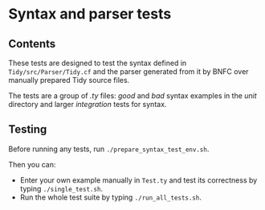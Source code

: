# Syntax and parser tests

## Contents

These tests are designed to test the syntax defined in ``Tidy/src/Parser/Tidy.cf`` and the parser generated from it by BNFC over manually prepared Tidy source files.

The tests are a group of *.ty* files: *good* and *bad* syntax examples in the *unit* directory and larger *integration* tests for syntax.


## Testing

Before running any tests, run ``./prepare_syntax_test_env.sh``.

Then you can:

- Enter your own example manually in ``Test.ty`` and test its correctness by typing ``./single_test.sh``.
- Run the whole test suite by typing ``./run_all_tests.sh``.
